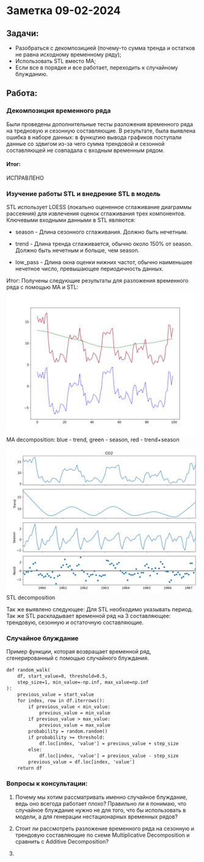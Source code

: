# Заметка 09-02-2024

## Задачи:
- Разобраться с декомпозицией (почему-то сумма тренда и остатков не равна исходному временному ряду);
- Использовать STL вместо MA;
- Если все в порядке и все работает, переходить к случайному блужданию.

## Работа:

### Декомпозиция временного ряда

Были проведены дополнительные тесты разложения временного ряда на тредновую и сезонную составляющие. В результате, была выявлена ошибка в наборе данных: в функцтию вывода графиков поступали данные со здвигом из-за чего сумма трендовой и сезонной составляющей не совпадала с входным временным рядом.

#### Итог:
ИСПРАВЛЕНО

### Изучение работы STL и внедрение STL в модель

STL использует LOESS (локально оцененное сглаживание диаграммы рассеяния) для извлечения оценок сглаживания трех компонентов. Ключевыми входными данными в STL являются:

- season - Длина сезонного сглаживания. Должно быть нечетным.

- trend - Длина тренда сглаживается, обычно около 150% от season. Должно быть нечетным и больше, чем season.

- low_pass - Длина окна оценки нижних частот, обычно наименьшее нечетное число, превышающее периодичность данных.

Итог:
Получены следующие результаты для разложения временного ряда с помощью MA и STL:
![MA decomposition: blue - trend, green - season, red - trend+season](../decomposition_tests/decomposition_test2.png)
MA decomposition: blue - trend, green - season, red - trend+season

![STL decomposition](../decomposition_tests/STL_result_test1.png)
STL decomposition

Так же выявлено следующее:
Для STL необходимо указывать период. Так же STL раскладывает временной ряд на 3 составляющее: трендовую, сезонную и остаточную составляющие.
### Случайное блуждание
Пример функции, которая возвращает временной ряд, сгенерированный с помощью случайного блуждания.
```
def random_walk(
    df, start_value=0, threshold=0.5, 
    step_size=1, min_value=-np.inf, max_value=np.inf
):
    previous_value = start_value
    for index, row in df.iterrows():
        if previous_value < min_value:
            previous_value = min_value
        if previous_value > max_value:
            previous_value = max_value
        probability = random.random()
        if probability >= threshold:
            df.loc[index, 'value'] = previous_value + step_size
        else:
            df.loc[index, 'value'] = previous_value - step_size
        previous_value = df.loc[index, 'value']
    return df
```

### Вопросы к консультации:

1. Почему мы хотим рассматривать именно случайное блуждание, ведь оно всегода работает плохо? Правильно ли я понимаю, что случайное блуждание нужно не для того, что бы использовать в модели, а для генерации нестационарных временных рядов?

2. Стоит ли рассмотреть разложение временного ряда на сезонную и трендовую составляющие по схеме Multiplicative Decomposition и сравнить с Additive Decomposition?

3. 